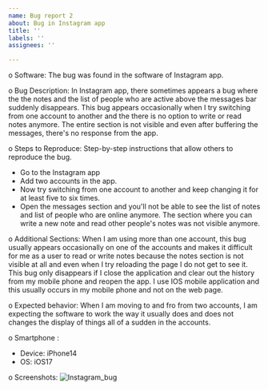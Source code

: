 ```yaml
---
name: Bug report 2
about: Bug in Instagram app
title: ''
labels: ''
assignees: ''

---
```


o Software: The bug was found in the software of Instagram app.

o Bug Description: 
In Instagram app, there sometimes appears a bug where the the notes and the list of people who are active above the messages bar suddenly disappears. This bug appears occasionally when I try switching from one account to another and the there is no option to write or read notes anymore. The entire section is not visible and even after buffering the messages, there's no response from the app.

o Steps to Reproduce: Step-by-step instructions that allow others to reproduce the
bug.
- Go to the Instagram app
- Add two accounts in the app.
- Now try switching from one account to another and keep changing it for at least five to six times.
- Open the messages section and you'll not be able to see the list of notes and list of people who are online anymore. The section where you can write a new note and read other people's notes was not visible anymore.

o Additional Sections:
When I am using more than one account, this bug usually appears occasionally on one of the accounts and makes it difficult for me as a user to read or write notes because the notes section is not visible at all and even when I try reloading the page I do not get to see it. This bug only disappears if I close the application and clear out the history from my mobile phone and reopen the app. I use IOS mobile application and this usually occurs in my mobile phone and not on the web page.

o Expected behavior:
When I am moving to and fro from two accounts, I am expecting the software to work the way it usually does and does not changes the display of things all of a sudden in the accounts.

o Smartphone :
 - Device: iPhone14
 - OS: iOS17

o Screenshots:
![Instagram_bug](https://github.com/Bhawanjeet-Kaur/BhawanjeetKaur-BugReports/assets/114077701/d598cc2a-0adc-4ba0-bb65-24a6fdc5d65f)
